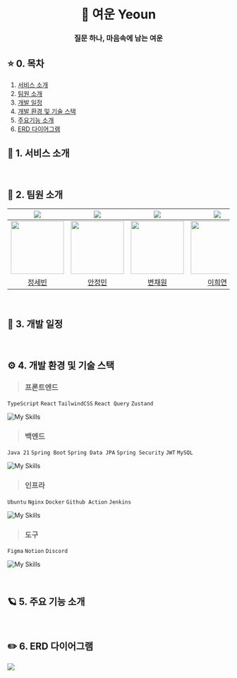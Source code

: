 <div align='center'>
    <h1><b>🌙 여운 Yeoun</b></h1>
    <h3><b>질문 하나, 마음속에 남는 여운</b></h3>
</div>

## ⭐ 0. 목차

1. [서비스 소개](#1)
2. [팀원 소개](#2)
3. [개발 일정](#3)
4. [개발 환경 및 기술 스택](#4)
5. [주요기능 소개](#5)
6. [ERD 다이어그램](#6)

## <span id="1">📢 1. 서비스 소개</span>

<br />

## <span id="2">🙌 2. 팀원 소개</span>

<div align="center">

| <img src="https://img.shields.io/badge/Product Manager-FF5733" /> | <img src="https://img.shields.io/badge/Frontend Developer-yellow" /> | <img src="https://img.shields.io/badge/Frontend Developer-yellow" /> | <img src="https://img.shields.io/badge/Backend Developer-blue" /> | <img src="https://img.shields.io/badge/Backend Developer-blue" /> | <img src="https://img.shields.io/badge/UI/UX Designer-green" /> |
|:------------------------------------------------------------------:|:------------------------------------------------------------------:|:------------------------------------------------------------------:|:----------------------------------------------------------------:|:------------------------------------------------------------:|:----------------------------------------------------------:|
| <img src="https://avatars.githubusercontent.com/u/169978338?v=4" width="120px;" alt=""/> | <img src="https://avatars.githubusercontent.com/u/123189571?v=4" width="120px;" alt=""/> | <img src="https://avatars.githubusercontent.com/u/123866834?v=4" width="120px;" alt=""/> | <img src="https://avatars.githubusercontent.com/u/165484617?v=4" width="120" alt="" /> | <img src="https://avatars.githubusercontent.com/u/126564538?v=4" width="120px;" alt=""/> | <img src="https://avatars.githubusercontent.com/u/169978338?v=4" width="120px;" alt=""/> |
| [정세빈](https://github.com/Jungsebeen) | [안정민](https://github.com/Ajungmiiin) | [변채원](https://github.com/bye-on) | [이희연](https://github.com/wheon06) | [이권희](https://github.com/kwonhee1) | [유재철](https://github.com/아직모름) |

</div>

<br />

## <span id="3">📅 3. 개발 일정</span>

<br />

## <span id="4">⚙️ 4. 개발 환경 및 기술 스택</span>
> <h3>프론트엔드</h3>
`TypeScript` `React` `TailwindCSS` `React Query` `Zustand`

![My Skills](https://go-skill-icons.vercel.app/api/icons?i=ts,react,tailwindcss,reactquery,zustand&titles=true)

> <h3>백엔드</h3>
`Java 21` `Spring Boot` `Spring Data JPA` `Spring Security` `JWT` `MySQL`

![My Skills](https://go-skill-icons.vercel.app/api/icons?i=java,spring,springdatajpa,springsecurity,jwt,mysql&titles=true)

> <h3>인프라</h3>
`Ubuntu` `Nginx` `Docker` `Github Action` `Jenkins`

![My Skills](https://go-skill-icons.vercel.app/api/icons?i=ubuntu,nginx,docker,githubactions,jenkins&titles=true)

> <h3>도구</h3>
`Figma` `Notion` `Discord`

![My Skills](https://go-skill-icons.vercel.app/api/icons?i=figma,notion,discord&titles=true)

<br />

## <span id="5">🪐 5. 주요 기능 소개</span>

<br />

## <span id="6">✏️ 6. ERD 다이어그램</span>

<img src="https://github.com/user-attachments/assets/3f3c5867-e60f-4bc2-868d-15fa9acd55f6"/>

<br />

